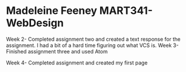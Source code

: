 # Madeleine Feeney MART341-WebDesign
Week 2- Completed assignment two and created a text response for the assignment. I had a bit of a hard time figuring out what VCS is.
Week 3- Finished assignment three and used Atom

Week 4- Completed assignment and created my first page

